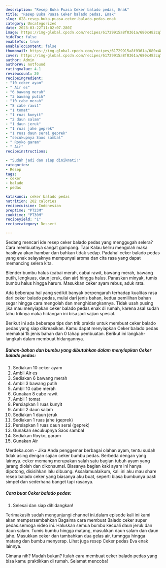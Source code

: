 ```yaml
---
description: "Resep Buka Puasa Ceker balado pedas, Enak"
title: "Resep Buka Puasa Ceker balado pedas, Enak"
slug: 628-resep-buka-puasa-ceker-balado-pedas-enak
category: Uncategorized
date: 2023-03-22T11:02:07.280Z
image: https://img-global.cpcdn.com/recipes/61729915a8f0361a/680x482cq70/ceker-balado-pedas-foto-resep-utama.jpg
hideToc: false
enableToc: true
enableTocContent: false
thumbnail: https://img-global.cpcdn.com/recipes/61729915a8f0361a/680x482cq70/ceker-balado-pedas-foto-resep-utama.jpg
cover: https://img-global.cpcdn.com/recipes/61729915a8f0361a/680x482cq70/ceker-balado-pedas-foto-resep-utama.jpg
author: Admin
authorAv: notfound
ratingvalue: 4.1
reviewcount: 20
recipeingredient:
- "10 ceker ayam"
- " Air es"
- "6 bawang merah"
- "3 bawang putih"
- "10 cabe merah"
- "8 cabe rawit"
- "1 tomat"
- "1 ruas kunyit"
- "2 daun salam"
- "1 daun jeruk"
- "1 ruas jahe geprek"
- "1 ruas daun serai geprek"
- "secukupnya Saos sambal"
- " Royko garam"
- " Air"
recipeinstructions:

- "Sudah jadi dan siap dinikmati!"
categories:
- Resep
tags:
- ceker
- balado
- pedas

katakunci: ceker balado pedas 
nutrition: 202 calories
recipecuisine: Indonesian
preptime: "PT23M"
cooktime: "PT30M"
recipeyield: "1"
recipecategory: Dessert

---
```



Sedang mencari ide resep ceker balado pedas yang menggugah selera? Cara membuatnya sangat gampang. Tapi Kalau keliru mengolah maka hasilnya akan hambar dan bahkan tidak sedap. Padahal ceker balado pedas yang enak selayaknya mempunyai aroma dan cita rasa yang dapat memancing selera kita.


Blender bumbu halus (cabai merah, cabai rawit, bawang merah, bawang putih, lengkuas, daun jeruk, dan air) hingga halus. Panaskan minyak, tumis bumbu halus hingga harum. Masukkan ceker ayam rebus, aduk rata.

Ada beberapa hal yang sedikit banyak berpengaruh terhadap kualitas rasa dari ceker balado pedas, mulai dari jenis bahan, kedua pemilihan bahan segar hingga cara mengolah dan menghidangkannya. Tidak usah pusing jika mau menyiapkan ceker balado pedas enak di rumah, karena asal sudah tahu triknya maka hidangan ini bisa jadi sajian spesial.


Berikut ini ada beberapa tips dan trik praktis untuk membuat ceker balado pedas yang siap dikreasikan. Kamu dapat menyiapkan Ceker balado pedas memakai 15 jenis bahan dan 0 tahap pembuatan. Berikut ini langkah-langkah dalam membuat hidangannya.

<!--inarticleads1-->

##### Bahan-bahan dan bumbu yang dibutuhkan dalam menyiapkan Ceker balado pedas:

1. Sediakan 10 ceker ayam
1. Ambil  Air es
1. Sediakan 6 bawang merah
1. Ambil 3 bawang putih
1. Ambil 10 cabe merah
1. Gunakan 8 cabe rawit
1. Ambil 1 tomat
1. Persiapkan 1 ruas kunyit
1. Ambil 2 daun salam
1. Sediakan 1 daun jeruk
1. Sediakan 1 ruas jahe (geprek)
1. Persiapkan 1 ruas daun serai (geprek)
1. Gunakan secukupnya Saos sambal
1. Sediakan  Royko, garam
1. Gunakan  Air


Merdeka.com - Jika Anda penggemar berbagai olahan ayam, tentu sudah tidak asing dengan sajian ceker bumbu pedas. Berbeda dengan yang lainnya. ceker memang merupakan salah satu bagian tubuh ayam yang jarang diolah dan dikonsumsi. Biasanya bagian kaki ayam ini hanya dipotong, disisihkan lalu dibuang. Assalamualaikum, kali ini aku mau share resep balado ceker yang biasanya aku buat, seperti biasa bumbunya pasti simpel dan sederhana banget tapi rasanya. 

<!--inarticleads2-->

##### Cara buat Ceker balado pedas:


1. Selesai dan siap dihidangkan!

Terimakasih sudah mengunjungi channel ini.dalam episode kali ini kami akan mempersembahkan Bagaima cara membuat Balado ceker super pedas.semoga video ini. Haluskan semua bumbu kecuali daun jeruk dan daun salam. Tumis bumbu hingga matang, masukkan daun salam dan daun jahe. Masukkan ceker dan tambahkan dua gelas air, tumnggu hingga matang dan bumbu menyerap. Lihat juga resep Ceker pedas Eva enak lainnya. 

Gimana nih? Mudah bukan? Itulah cara membuat ceker balado pedas yang bisa kamu praktikkan di rumah. Selamat mencoba!
